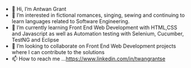 - 👋 Hi, I’m Antwan Grant
- 👀 I’m interested in fictional romances, singing, sewing and continuing to learn languages related to Software Engineering.
- 🌱 I’m currently learning Front End Web Development with HTML,CSS and Javascript as well as Automation testing with Selenium, Cucumber, TestNG and Eclipse
- 💞️ I’m looking to collaborate on Front End Web Development projects where I can contribute to the solutions
- 📫 How to reach me ...https://www.linkedin.com/in/twangrantse

<!---
deme68/deme68 is a ✨ special ✨ repository because its `README.md` (this file) appears on your GitHub profile.
You can click the Preview link to take a look at your changes.
--->
